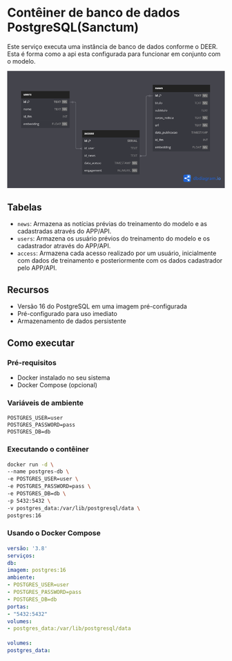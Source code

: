 # Contêiner de banco de dados PostgreSQL(Sanctum)

Este serviço executa uma instância de banco de dados conforme o DEER. Esta é forma como a api esta configurada para funcionar em conjunto com o modelo.

![Deer Database Logo](DEER.png)

## Tabelas
- `news`: Armazena as notícias prévias do treinamento do modelo e as cadastradas através do APP/API.
- `users`: Armazena os usuário prévios do treinamento do modelo e os cadastrador através do APP/API.
- `access`: Armazena cada acesso realizado por um usuário, inicialmente com dados de treinamento e posteriormente com os dados cadastrador pelo APP/API.

## Recursos

- Versão 16 do PostgreSQL em uma imagem pré-configurada
- Pré-configurado para uso imediato
- Armazenamento de dados persistente

## Como executar

### Pré-requisitos

- Docker instalado no seu sistema
- Docker Compose (opcional)

### Variáveis ​​de ambiente

```env
POSTGRES_USER=user
POSTGRES_PASSWORD=pass
POSTGRES_DB=db
```

### Executando o contêiner

```bash
docker run -d \
--name postgres-db \
-e POSTGRES_USER=user \
-e POSTGRES_PASSWORD=pass \
-e POSTGRES_DB=db \
-p 5432:5432 \
-v postgres_data:/var/lib/postgresql/data \
postgres:16
```

### Usando o Docker Compose

```yaml
versão: '3.8'
serviços:
db:
imagem: postgres:16
ambiente:
- POSTGRES_USER=user
- POSTGRES_PASSWORD=pass
- POSTGRES_DB=db
portas:
- "5432:5432"
volumes:
- postgres_data:/var/lib/postgresql/data

volumes:
postgres_data:
```
